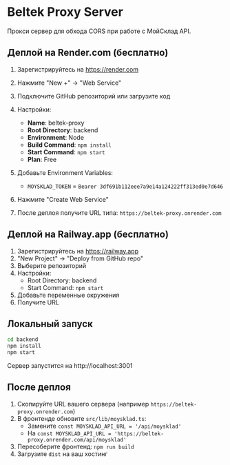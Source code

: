 # Beltek Proxy Server

Прокси сервер для обхода CORS при работе с МойСклад API.

## Деплой на Render.com (бесплатно)

1. Зарегистрируйтесь на https://render.com
2. Нажмите "New +" → "Web Service"
3. Подключите GitHub репозиторий или загрузите код
4. Настройки:
   - **Name**: beltek-proxy
   - **Root Directory**: backend
   - **Environment**: Node
   - **Build Command**: `npm install`
   - **Start Command**: `npm start`
   - **Plan**: Free

5. Добавьте Environment Variables:
   - `MOYSKLAD_TOKEN` = `Bearer 3df691b112eee7a9e14a124222ff313ed0e7d646`

6. Нажмите "Create Web Service"

7. После деплоя получите URL типа: `https://beltek-proxy.onrender.com`

## Деплой на Railway.app (бесплатно)

1. Зарегистрируйтесь на https://railway.app
2. "New Project" → "Deploy from GitHub repo"
3. Выберите репозиторий
4. Настройки:
   - Root Directory: backend
   - Start Command: `npm start`
5. Добавьте переменные окружения
6. Получите URL

## Локальный запуск

```bash
cd backend
npm install
npm start
```

Сервер запустится на http://localhost:3001

## После деплоя

1. Скопируйте URL вашего сервера (например `https://beltek-proxy.onrender.com`)
2. В фронтенде обновите `src/lib/moysklad.ts`:
   - Замените `const MOYSKLAD_API_URL = '/api/moysklad'`
   - На `const MOYSKLAD_API_URL = 'https://beltek-proxy.onrender.com/api/moysklad'`
3. Пересоберите фронтенд: `npm run build`
4. Загрузите `dist` на ваш хостинг
